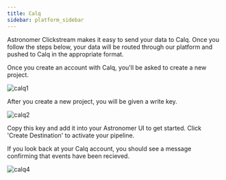 ```yaml
---
title: Calq
sidebar: platform_sidebar
---
```

Astronomer Clickstream makes it easy to send your data to Calq. Once you follow the steps below, your data will be routed through our platform and pushed to Calq in the appropriate format. 

Once you create an account with Calq, you'll be asked to create a new project.

![calq1](/1.0/assets/img/guides/streaming/clickstream/calq/calq1.png)

After you create a new project, you will be given a write key. 

![calq2](/1.0/assets/img/guides/streaming/clickstream/calq/calq2.png)

Copy this key and add it into your Astronomer UI to get started. Click 'Create Destination' to activate your pipeline.


If you look back at your Calq account, you should see a message confirming that events have been recieved.

![calq4](/1.0/assets/img/guides/streaming/clickstream/calq/calq4.png)
